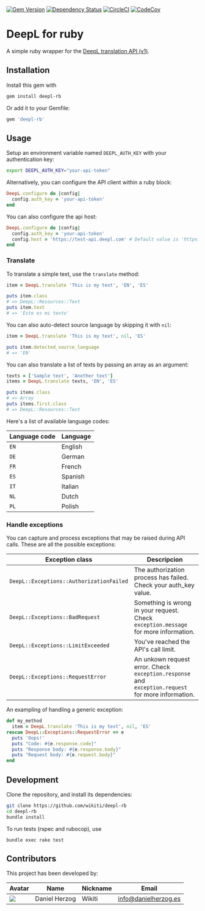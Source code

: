 [![Gem Version](https://badge.fury.io/rb/deepl-rb.svg)](https://badge.fury.io/rb/deepl-rb) [![Dependency Status](https://gemnasium.com/badges/github.com/wikiti/deepl-rb.svg)](https://gemnasium.com/github.com/wikiti/deepl-rb) [![CircleCI](https://circleci.com/gh/wikiti/deepl-rb.svg?style=shield)](https://circleci.com/gh/wikiti/deepl-rb) [![CodeCov](https://codecov.io/gh/wikiti/deepl-rb/branch/master/graph/badge.svg?token=SHLgQNlZ4o)](https://codecov.io/gh/wikiti/deepl-rb)

# DeepL for ruby

A simple ruby wrapper for the [DeepL translation API (v1)](https://www.deepl.com/docs/api-reference.html).

## Installation

Install this gem with

```sh
gem install deepl-rb
```

Or add it to your Gemfile:

```rb
gem 'deepl-rb'
```

## Usage

Setup an environment variable named `DEEPL_AUTH_KEY` with your authentication key:

```sh
export DEEPL_AUTH_KEY="your-api-token"
```

Alternatively, you can configure the API client within a ruby block:

```rb
DeepL.configure do |config|
  config.auth_key = 'your-api-token'
end
```

You can also configure the api host:

```rb
DeepL.configure do |config|
  config.auth_key = 'your-api-token'
  config.host = 'https://test-api.deepl.com' # Default value is 'https://api.deepl.com'
end
```

### Translate

To translate a simple text, use the `translate` method:

```rb
item = DeepL.translate 'This is my text', 'EN', 'ES'

puts item.class
# => DeepL::Resources::Text
puts item.text
# => 'Este es mi texto'
```

You can also auto-detect source language by skipping it with `nil`:

```rb
item = DeepL.translate 'This is my text', nil, 'ES'

puts item.detected_source_language
# => 'EN'
```

You can also translate a list of texts by passing an array as an argument:

```rb
texts = ['Sample text', 'Another text']
items = DeepL.translate texts, 'EN', 'ES'

puts items.class
# => Array
puts items.first.class
# => DeepL::Resources::Text
```

Here's a list of available language codes:

| Language code   | Language
| --------------- | ---------------
| `EN`            | English
| `DE`            | German
| `FR`            | French
| `ES`            | Spanish
| `IT`            | Italian
| `NL`            | Dutch
| `PL`            | Polish

### Handle exceptions

You can capture and process exceptions that may be raised during API calls. These are all the possible exceptions:

| Exception class | Descripcion |
| --------------- | ----------- |
| `DeepL::Exceptions::AuthorizationFailed` | The authorization process has failed. Check your auth_key value. |
| `DeepL::Exceptions::BadRequest` | Something is wrong in your request. Check `exception.message` for more information. |
| `DeepL::Exceptions::LimitExceeded` | You've reached the API's call limit. |
| `DeepL::Exceptions::RequestError` | An unkown request error. Check `exception.response` and `exception.request` for more information. |

An exampling of handling a generic exception:

```rb
def my_method
  item = DeepL.translate 'This is my text', nil, 'ES'
rescue DeepL::Exceptions::RequestError => e
  puts 'Oops!'
  puts "Code: #{e.response.code}"
  puts "Response body: #{e.response.body}"
  puts "Request body: #{e.request.body}"
end

```

## Development

Clone the repository, and install its dependencies:

```sh
git clone https://github.com/wikiti/deepl-rb
cd deepl-rb
bundle install
```

To run tests (rspec and rubocop), use

```
bundle exec rake test
```

## Contributors

This project has been developed by:

| Avatar | Name | Nickname | Email |
| ------ | ---- | -------- | ----- |
| ![](http://www.gravatar.com/avatar/2ae6d81e0605177ba9e17b19f54e6b6c.jpg?s=64)  | Daniel Herzog | Wikiti | [info@danielherzog.es](mailto:info@danielherzog.es)
